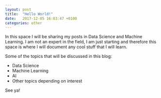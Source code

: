 ```yaml
---
layout: post
title:  "Hello World!"
date:   2017-12-05 16:03:47 +0100
categories: other
---
```


In this space I will be sharing my posts in Data Science and Machine Learning. I am not an expert in the field, I am just starting and therefore this space is where I will document any cool stuff that I will learn.

Some of the topics that will be discussed in this blog:
- Data Science
- Machine Learning
- AI
- Other topics depending on interest

See ya!
